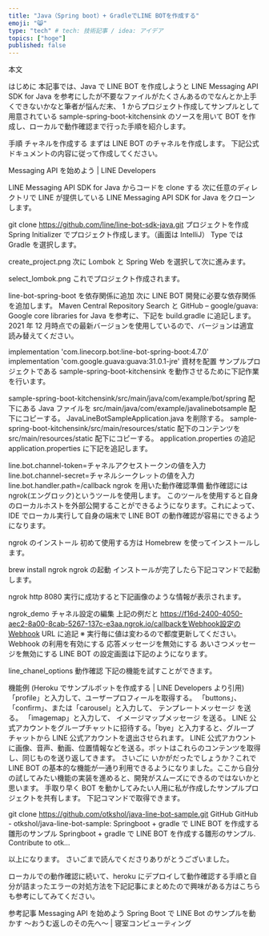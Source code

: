 ```yaml
---
title: "Java（Spring boot）+ GradleでLINE BOTを作成する"
emoji: "😸"
type: "tech" # tech: 技術記事 / idea: アイデア
topics: ["hoge"]
published: false
---
```


本文

はじめに
本記事では、Java で LINE BOT を作成しようと LINE Messaging API SDK for Java を参考にしたが不要なファイルがたくさんあるのでなんとか上手くできないかなと筆者が悩んだ末、
1 からプロジェクト作成してサンプルとして用意されている sample-spring-boot-kitchensink のソースを用いて BOT を作成し、ローカルで動作確認まで行った手順を紹介します。

手順
チャネルを作成する
まずは LINE BOT のチャネルを作成します。
下記公式ドキュメントの内容に従って作成してください。

Messaging API を始めよう | LINE Developers

LINE Messaging API SDK for Java からコードを clone する
次に任意のディレクトリで LINE が提供している LINE Messaging API SDK for Java をクローンします。

git clone https://github.com/line/line-bot-sdk-java.git
プロジェクトを作成
Spring Initializer でプロジェクト作成します。（画面は IntelliJ）
Type では Gradle を選択します。

create_project.png
次に Lombok と Spring Web を選択して次に進みます。

select_lombok.png
これでプロジェクト作成されます。

line-bot-spring-boot を依存関係に追加
次に LINE BOT 開発に必要な依存関係を追加します。
Maven Central Repository Search と GitHub – google/guava: Google core libraries for Java を参考に、下記を build.gradle に追記します。
2021 年 12 月時点での最新バージョンを使用しているので、バージョンは適宜読み替えてください。

implementation 'com.linecorp.bot:line-bot-spring-boot:4.7.0'
implementation 'com.google.guava:guava:31.0.1-jre'
資材を配置
サンプルプロジェクトである sample-spring-boot-kitchensink を動作させるために下記作業を行います。

sample-spring-boot-kitchensink/src/main/java/com/example/bot/spring 配下にある Java ファイルを src/main/java/com/example/javalinebotsample 配下にコピーする。
JavaLineBotSampleApplication.java を削除する。
sample-spring-boot-kitchensink/src/main/resources/static 配下のコンテンツを src/main/resources/static 配下にコピーする。
application.properties の追記
application.properties に下記を追記します。

line.bot.channel-token=チャネルアクセストークンの値を入力
line.bot.channel-secret=チャネルシークレットの値を入力
line.bot.handler.path=/callback
ngrok を用いた動作確認準備
動作確認には ngrok(エングロック)というツールを使用します。
このツールを使用すると自身のローカルホストを外部公開することができるようになります。これによって、IDE でローカル実行して自身の端末で LINE BOT の動作確認が容易にできるようになります。

ngrok のインストール
初めて使用する方は Homebrew を使ってインストールします。

brew install ngrok
ngrok の起動
インストールが完了したら下記コマンドで起動します。

ngrok http 8080
実行に成功すると下記画像のような情報が表示されます。

ngrok_demo
チャネル設定の編集
上記の例だと https://f16d-2400-4050-aec2-8a00-8cab-5267-137c-e3aa.ngrok.io/callbackをWebhook設定のWebhook URL に追記
※ 実行毎に値は変わるので都度更新してください。
Webhook の利用を有効にする
応答メッセージを無効にする
あいさつメッセージを無効にする
LINE BOT の設定画面は下記のようになります。

line_chanel_options
動作確認
下記の機能を試すことができます。

機能例 (Heroku でサンプルボットを作成する | LINE Developers より引用)
「profile」と入力して、ユーザープロフィールを取得する。
「buttons」、「confirm」、または「carousel」と入力して、 テンプレートメッセージ を送る。
「imagemap」と入力して、 イメージマップメッセージ を送る。
LINE 公式アカウントをグループチャットに招待する。「bye」と入力すると、グループチャットから LINE 公式アカウントを退出させられます。
LINE 公式アカウントに画像、音声、動画、位置情報などを送る。ボットはこれらのコンテンツを取得し、同じものを送り返してきます。
さいごに
いかがだったでしょうか？これで LINE BOT の基本的な機能が一通り利用できるようになりました。ここから自分の試してみたい機能の実装を進めると、開発がスムーズにできるのではないかと思います。
手取り早く BOT を動かしてみたい人用に私が作成したサンプルプロジェクトを共有します。
下記コマンドで取得できます。

git clone https://github.com/otkshol/java-line-bot-sample.git
GitHub
GitHub - otkshol/java-line-bot-sample: Springboot + gradle で LINE BOT を作成する雛形のサンプル
Springboot + gradle で LINE BOT を作成する雛形のサンプル. Contribute to otk…

以上になります。
さいごまで読んでくださりありがとうございました。

ローカルでの動作確認に続いて、heroku にデプロイして動作確認する手順と自分が詰まったエラーの対処方法を下記記事にまとめたので興味がある方はこちらも参考にしてみてください。

参考記事
Messaging API を始めよう
Spring Boot で LINE Bot のサンプルを動かす 〜おうむ返しのその先へ〜 | 寝室コンピューティング

